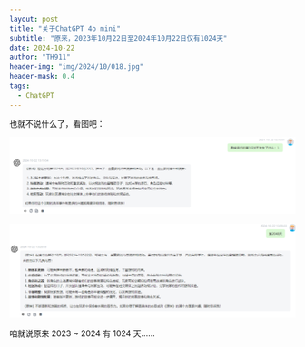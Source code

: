 ```yaml
---
layout: post
title: "关于ChatGPT 4o mini"
subtitle: "原来，2023年10月22日至2024年10月22日仅有1024天"
date: 2024-10-22
author: "TH911"
header-img: "img/2024/10/018.jpg"
header-mask: 0.4
tags:
  - ChatGPT
---
```


也就不说什么了，看图吧：

![](/img/2024/10/016.png)

![](/img/2024/10/017.png)

咱就说原来 $2023$ ~ $2024$ 有 $1024$ 天......